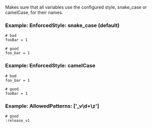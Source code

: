 Makes sure that all variables use the configured style,
snake_case or camelCase, for their names.

### Example: EnforcedStyle: snake_case (default)
    # bad
    fooBar = 1

    # good
    foo_bar = 1

### Example: EnforcedStyle: camelCase
    # bad
    foo_bar = 1

    # good
    fooBar = 1

### Example: AllowedPatterns: ['_v\d+\z']
    # good
    :release_v1